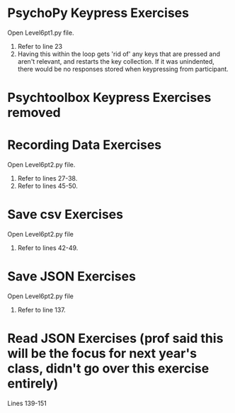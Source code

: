 

# PsychoPy Keypress Exercises 
Open Level6pt1.py file.
1. Refer to line 23
2. Having this within the loop gets 'rid of' any keys that are pressed and aren't relevant, and restarts the key collection. 
If it was unindented, there would be no responses stored when keypressing from participant. 

# Psychtoolbox Keypress Exercises removed 

# Recording Data Exercises
Open Level6pt2.py file.
1. Refer to lines 27-38.
2. Refer to lines 45-50. 

# Save csv Exercises
Open Level6pt2.py file
1. Refer to lines 42-49. 

# Save JSON Exercises
Open Level6pt2.py file 
1. Refer to line 137.
 
 # Read JSON Exercises (prof said this will be the focus for next year's class, didn't go over this exercise entirely)
Lines 139-151
